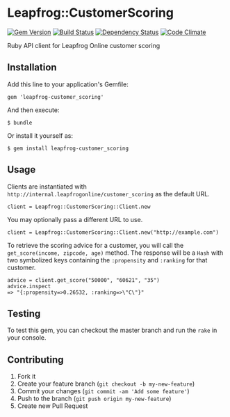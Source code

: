 # Leapfrog::CustomerScoring

[![Gem Version](https://badge.fury.io/rb/leapfrog-customer_scoring.png)](http://badge.fury.io/rb/leapfrog-customer_scoring)
[![Build Status](https://travis-ci.org/paulnsorensen/leapfrog-customer_scoring.png)](https://travis-ci.org/paulnsorensen/leapfrog-customer_scoring)
[![Dependency Status](https://gemnasium.com/paulnsorensen/leapfrog-customer_scoring.png)](https://gemnasium.com/paulnsorensen/leapfrog-customer_scoring)
[![Code Climate](https://codeclimate.com/github/paulnsorensen/leapfrog-customer_scoring.png)](https://codeclimate.com/github/paulnsorensen/leapfrog-customer_scoring)


Ruby API client for Leapfrog Online customer scoring

## Installation

Add this line to your application's Gemfile:

    gem 'leapfrog-customer_scoring'

And then execute:

    $ bundle

Or install it yourself as:

    $ gem install leapfrog-customer_scoring

## Usage

Clients are instantiated with `http://internal.leapfrogonline/customer_scoring` as the default URL. 

    client = Leapfrog::CustomerScoring::Client.new

You may optionally pass a different URL to use.

    client = Leapfrog::CustomerScoring::Client.new("http://example.com")

To retrieve the scoring advice for a customer, you will call the `get_score(income, zipcode, age)` method. The response will be a `Hash` with two symbolized keys containing the `:propensity` and `:ranking` for that customer.

    advice = client.get_score("50000", "60621", "35")
    advice.inspect
    => "{:propensity=>0.26532, :ranking=>\"C\"}"

## Testing

To test this gem, you can checkout the master branch and run the `rake`
in your console.

## Contributing

1. Fork it
2. Create your feature branch (`git checkout -b my-new-feature`)
3. Commit your changes (`git commit -am 'Add some feature'`)
4. Push to the branch (`git push origin my-new-feature`)
5. Create new Pull Request
